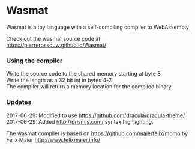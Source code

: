 # Wasmat
Wasmat is a toy language with a self-compiling compiler to WebAssembly

Check out the wasmat source code at https://pierrerossouw.github.io/Wasmat/

### Using the compiler
Write the source code to the shared memory starting at byte 8.  
Write the length as a 32 bit int in bytes 4-7.  
The compiler will return a memory location for the compiled binary.  

### Updates

2017-06-29: Modified to use https://github.com/dracula/dracula-theme/  
2017-06-29: Added http://prismjs.com/ syntax highlighting. 

The wasmat compiler is based on https://github.com/maierfelix/momo by Felix Maier http://www.felixmaier.info/
